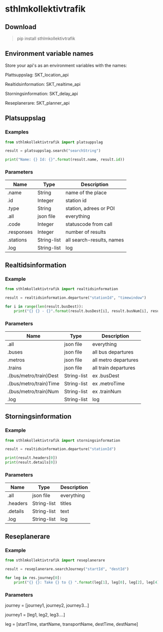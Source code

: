 # sthlmkollektivtrafik

## Download

> pip install sthlmkollektivtrafik

## Environment variable names
Store your api's as an environment variables with the names:

Plattsuppslag: SKT_location_api

Realtidsinformation: SKT_realtime_api

Storningsinformation: SKT_delay_api

Reseplanerare: SKT_planner_api

## Platsuppslag

### Examples

```python
from sthlmkollektivtrafik import platsuppslag

result = platsuppslag.search("searchString")

print("Name: {} Id: {}".format(result.name, result.id))
```

### Parameters

| Name          | Type          | Description              |
| ------------- | ------------- | ------------------------ |
| .name         | String        | name of the place        |
| .id           | Integer       | station id               |
| .type         | String        | station, adrees or POI   |
| .all          | json file     | everything               |
| .code         | Integer       | statuscode from call     |
| .responses    | Integer       | number of results        |
| .stations     | String-list   | all search-results, names|
| .log          | String-list   | log                      |

## Realtidsinformation

### Example

```python
from sthlmkollektivtrafik import realtidsinformation

result = realtidsinformation.departure("stationId", "timewindow")

for i in range(len(result.busDest)):
    print("{} {} - {}".format(result.busDest[i], result.busNum[i], result busTime[i]))
```

### Parameters

| Name                 | Type          | Description              |
| -------------------- | ------------- | ------------------------ |
| .all                 | json file     | everything               |
| .buses               | json file     | all bus departures       |
| .metros              | json file     | all metro departures     |
| .trains              | json file     | all train departures     |
|.(bus/metro/train)Dest| String-list   | ex .busDest              |
|.(bus/metro/train)Time| String-list   | ex .metroTime            |
|.(bus/metro/train)Num | String-list   | ex .trainNum             |
| .log                 | String-list   | log                      |

## Storningsinformation

### Example

```python
from sthlmkollektivtrafik import storningsinformation

result = realtidsinformation.departure("stationId")

print(result.headers[0])
print(result.details[0])

```

### Parameters

| Name                 | Type          | Description              |
| -------------------- | ------------- | ------------------------ |
| .all                 | json file     | everything               |
| .headers             | String-list   | titles                   |
| .details             | String-list   | text                     |
| .log                 | String-list   |log                       |

## Reseplanerare

### Example

```python
from sthlmkollektivtrafik import reseplanerare

result = reseplanerare.searchJourney("startId", "destId")

for leg in res.journey[0]:
    print("{} {}: Take {} to {} ".format(leg[1], leg[0], leg[2], leg[4]))

```

### Parameters

journey = [journey1, journey2, journey3...]

journey1 = [leg1, leg2, leg3....]

leg = [startTime, startName, transportName, destTime, destName]
